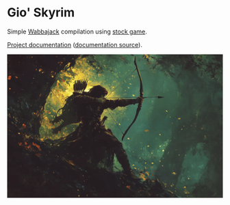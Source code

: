 # Gio' Skyrim

Simple [Wabbajack](https://www.wabbajack.org/) compilation using [stock game](https://wiki.wabbajack.org/modlist_author_documentation/Keeping%20the%20Game%20Folder%20clean.html#stock-game).

[Project documentation](https://gio-gianny.github.io/gio_skyrim_stock_game/#/) ([documentation source](https://github.com/gio-gianny/gio_skyrim_stock_game/tree/master/docs)).

![cover](docs/images/cover.webp)
